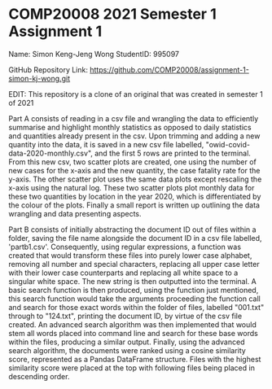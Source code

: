 # COMP20008 2021 Semester 1 Assignment 1
Name: Simon Keng-Jeng Wong StudentID: 995097

GitHub Repository Link: https://github.com/COMP20008/assignment-1-simon-kj-wong.git

EDIT: This repository is a clone of an original that was created in semester 1 of 2021

Part A consists of reading in a csv file and wrangling the data to efficiently summarise and highlight monthly statistics as opposed to daily statistics and quantities already present in the csv. Upon trimming and adding a new quantity into the data, it is saved in a new csv file labelled, "owid-covid-data-2020-monthly.csv", and the first 5 rows are printed to the terminal. From this new csv, two scatter plots are created, one using the number of new cases for the x-axis and the new quantity, the case fatality rate for the y-axis. The other scatter plot uses the same data plots except rescaling the x-axis using the natural log. These two scatter plots plot monthly data for these two quantities by location in the year 2020, which is differentiated by the colour of the plots. Finally a small report is written up outlining the data wrangling and data presenting aspects.

Part B consists of initially abstracting the document ID out of files within a folder, saving the file name alongside the document ID in a csv file labelled, 'partb1.csv'. Consequently, using regular expressions, a function was created that would transform these files into purely lower case alphabet, removing all number and special characters, replacing all upper case letter with their lower case counterparts and replacing all white space to a singular white space. The new string is then outputted into the terminal. A basic search function is then produced, using the function just mentioned, this search function would take the arguments proceeding the function call and search for those exact words within the folder of files, labelled "001.txt" through to "124.txt", printing the document ID, by virtue of the csv file created. An advanced search algorithm was then implemented that would stem all words placed into command line and search for these base words within the files, producing a similar output. Finally, using the advanced search algorithm, the documents were ranked using a cosine similarity score, represented as a Pandas DataFrame structure. Files with the highest similarity score were placed at the top with following files being placed in descending order.
